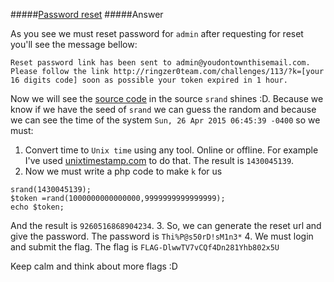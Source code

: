 #####[Password reset](http://ringzer0team.com/challenges/113)
#####Answer

As you see we must reset password for `admin` after requesting for reset you'll see the message bellow:
```
Reset password link has been sent to admin@youdontownthisemail.com.
Please follow the link http://ringzer0team.com/challenges/113/?k=[your 16 digits code] soon as possible your token expired in 1 hour.
```

Now we will see the [source code](http://ringzer0team.com/files/51e157a76ec4a537756e904d586fef41) in the source `srand` shines :D. Because we know if we have the seed of `srand` we can guess the random and because we can see the time of the system `Sun, 26 Apr 2015 06:45:39 -0400` so we must:
1. Convert time to `Unix time` using any tool. Online or offline. For example I've used [unixtimestamp.com](http://www.unixtimestamp.com/index.php) to do that. The result is `1430045139`.
2. Now we must write a php code to make `k` for us
```
srand(1430045139);
$token =rand(1000000000000000,9999999999999999);
echo $token;
```
And the result is `9260516868904234`.
3. So, we can generate the reset url and give the password. The password is `Thi%P@s50rD!sM1n3*`
4. We must login and submit the flag. The flag is `FLAG-DlwwTV7vCQf4Dn281Yhb802x5U`

Keep calm and think about more flags :D
